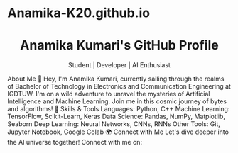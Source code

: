 # Anamika-K20.github.io
<div align="center">
  <h1>Anamika Kumari's GitHub Profile</h1>
  <p>Student | Developer | AI Enthusiast</p>
</div>

About Me 🌟
Hey, I'm Anamika Kumari, currently sailing through the realms of Bachelor of Technology in Electronics and Communication Engineering at IGDTUW. I'm on a wild adventure to unravel the mysteries of Artificial Intelligence and Machine Learning. Join me in this cosmic journey of bytes and algorithms!
🔧 Skills & Tools
Languages: Python, C++
Machine Learning: TensorFlow, Scikit-Learn, Keras
Data Science: Pandas, NumPy, Matplotlib, Seaborn
Deep Learning: Neural Networks, CNNs, RNNs
Other Tools: Git, Jupyter Notebook, Google Colab
🌍 Connect with Me
Let's dive deeper into the AI universe together! Connect with me on:
